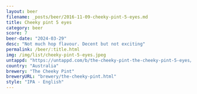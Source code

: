 ```yaml
---
layout: beer
filename: _posts/beer/2016-11-09-cheeky-pint-5-eyes.md
title: Cheeky pint 5 eyes
category: beer
score: 7
beer-date: "2024-03-29"
desc: "Not much hop flavour. Decent but not exciting"
permalink: /beer/:title.html
img: /img/list/cheeky-pint-5-eyes.jpeg
untappd: "https://untappd.com/b/the-cheeky-pint-the-cheeky-pint-5-eyes/2864371"
country: "Australia"
brewery: "The Cheeky Pint"
breweryURL: "brewery/the-cheeky-pint.html"
style: "IPA - English"
---
```

